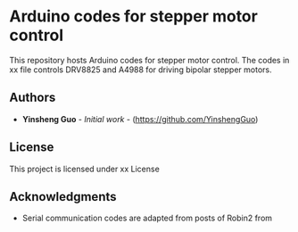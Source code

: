 # Arduino codes for stepper motor control

This repository hosts Arduino codes for stepper motor control.
The codes in xx file controls DRV8825 and A4988 for driving bipolar stepper motors.



## Authors

* **Yinsheng Guo** - *Initial work* - (https://github.com/YinshengGuo)

## License

This project is licensed under xx License 

## Acknowledgments

* Serial communication codes are adapted from posts of Robin2 from 

